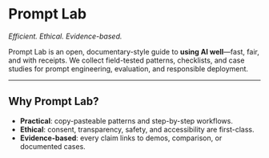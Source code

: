 # Prompt Lab
_Efficient. Ethical. Evidence-based._

Prompt Lab is an open, documentary-style guide to **using AI well**—fast, fair, and with receipts. We collect field-tested patterns, checklists, and case studies for prompt engineering, evaluation, and responsible deployment.

---

## Why Prompt Lab?
- **Practical**: copy-pasteable patterns and step-by-step workflows.
- **Ethical**: consent, transparency, safety, and accessibility are first-class.
- **Evidence-based**: every claim links to demos, comparison, or documented cases.